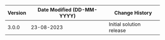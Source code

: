 | **Version** | **Date Modified (DD-MM-YYYY)** | **Change History**                          |
|-------------|--------------------------------|---------------------------------------------|
| 3.0.0       | 23-08-2023                     | Initial solution release                    |
